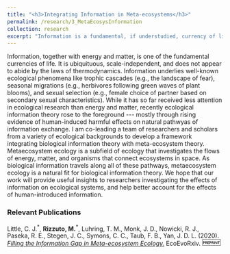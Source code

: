 ```yaml
---
title: "<h3>Integrating Information in Meta-ecosystems</h3>"
permalink: /research/3_MetaEcosysInformation
collection: research
excerpt: "Information is a fundamental, if understudied, currency of life and is everywhere in nature. I am co-leading a team of researchers from various ecological backgrounds to integrate biological information theory with metaecosystem theory. Our goal is to provide a research framework to help shed light on the role of this currency in shaping natural systems."
---
```


<!-- <img src="" alt="" style = "width:250px;height:400px;margin-right:15px;float:left"> -->
Information, together with energy and matter, is one of the fundamental currencies of life. It is ubiquituous, scale-independent, and does not appear to abide by the laws of thermodynamics. Information underlies well-known ecological phenomena like trophic cascades (e.g., the landscape of fear), seasonal migrations (e.g., herbivores following green waves of plant blooms), and sexual selection (e.g., female choice of partner based on secondary sexual characteristics). While it has so far received less attention in ecological research than energy and matter, recently ecological information theory rose to the foreground --- mostly through rising evidence of human-induced harmful effects on natural pathwyas of information exchange.
I am co-leading a team of researchers and scholars from a variety of ecological backgrounds to develop a framework integrating biological information theory with meta-ecosystem theory. Metaecosystem ecology is a subfield of ecology that investigates the flows of energy, matter, and organisms that connect ecosystems in space. As biological information travels along all of these pathways, metaecosystem ecology is a natural fit for biological information theory. We hope that our work will provide useful insights to researchers investigating the effects of information on ecological systems, and help better account for the effects of human-introduced information.

<h3>Relevant Publications</h3>

Little, C. J.<sup>\*</sup>, **Rizzuto, M.**<sup>\*</sup>, Luhring, T. M., Monk, J. D., Nowicki, R. J., Paseka, R. E., Stegen, J. C., Symons, C. C., Taub, F. B., Yan, J. D. L. (2020). [*Filling the Information Gap in Meta-ecosystem Ecology.*](../publication/8_Information_metaecosystems) EcoEvoRxiv. ![preprint](../images/preprint.png)
